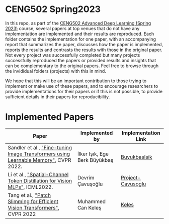 # CENG502 Spring2023

In this repo, as part of the [CENG502 Advanced Deep Learning (Spring 2023)](http://ceng.metu.edu.tr/~skalkan/ADL/) course, several papers at top venues that do not have any implementation are implemented and their results are reproduced. Each folder contains the implementation for one paper, with an accompanying report that summarizes the paper, discusses how the paper is implemented, reports the results and contrasts the results with those in the original paper. Not every project was successfully completed but many projects successfully reproduced the papers or provided results and insights that can be complementary to the original papers. Feel free to browse through the invididual folders (projects) with this in mind.

We hope that this will be an important contribution to those trying to implement or make use of these papers, and to encourage researchers to provide implementations for their papers or if this is not possible, to provide sufficient details in their papers for reproducibility.

# Implemented Papers 

| Paper | Implemented by | Implementation Link | 
| ----- | -------------- | ------------------- |
| Sandler et al., ["Fine-tuning Image Transformers using Learnable Memory"](https://arxiv.org/abs/2203.15243), CVPR 2022. | İlker Işık, Ege Berk Büyükbaş | [BuyukbasIsik](https://github.com/necrashter/transformers-learnable-memory) |
| Li et al., ["Spatial-Channel Token Distillation for Vision MLPs"](https://proceedings.mlr.press/v162/li22c.html), ICML2022. | Devrim Çavuşoğlu   | [Project-Cavusoglu](https://github.com/CENG502-Projects/CENG502-Spring2023/tree/main/Cavusoglu) |
| Tang et al., ["Patch Slimming for Efficient Vision Transformers"](https://openaccess.thecvf.com/content/CVPR2022/papers/Tang_Patch_Slimming_for_Efficient_Vision_Transformers_CVPR_2022_paper.pdf), CVPR 2022 | Muhammed Can Keleş | [Keles](https://github.com/CENG502-Projects/CENG502-Spring2023/tree/main/Keles) |
